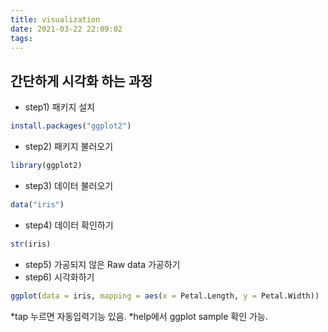 ```yaml
---
title: visualization
date: 2021-03-22 22:09:02
tags:
---
```


## 간단하게 시각화 하는 과정
- step1) 패키지 설치
```r
install.packages("ggplot2")
```
- step2) 패키지 불러오기
```r
library(ggplot2)
```
- step3) 데이터 불러오기
```r
data("iris")
```
- step4) 데이터 확인하기
```r
str(iris)
```  
- step5) 가공되지 않은 Raw data 가공하기
- step6) 시각화하기
```r
ggplot(data = iris, mapping = aes(x = Petal.Length, y = Petal.Width))
```
*tap 누르면 자동입력기능 있음.
*help에서 ggplot sample 확인 가능.
